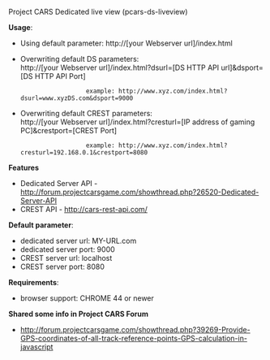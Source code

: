 Project CARS Dedicated live view (pcars-ds-liveview)

**Usage**:
- Using default parameter: http://[your Webserver url]/index.html
- Overwriting default DS parameters:  
						http://[your Webserver url]/index.html?dsurl=[DS HTTP API url]&dsport=[DS HTTP API Port]
						
						example: http://www.xyz.com/index.html?dsurl=www.xyzDS.com&dsport=9000
- Overwriting default CREST parameters:   
						http://[your Webserver url]/index.html?cresturl=[IP address of gaming PC]&crestport=[CREST Port]
						
						example: http://www.xyz.com/index.html?cresturl=192.168.0.1&crestport=8080

**Features**
- Dedicated Server API - http://forum.projectcarsgame.com/showthread.php?26520-Dedicated-Server-API
- CREST API - http://cars-rest-api.com/

**Default parameter**:
- dedicated server url:   MY-URL.com
- dedicated server port:  9000
- CREST server url:       localhost
- CREST server port:      8080
 
**Requirements**:
- browser support: CHROME 44 or newer

**Shared some info in Project CARS Forum**
- http://forum.projectcarsgame.com/showthread.php?39269-Provide-GPS-coordinates-of-all-track-reference-points-GPS-calculation-in-javascript

